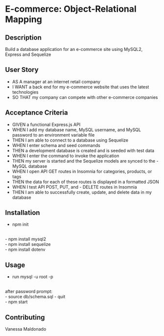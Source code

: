 # E-commerce: Object-Relational Mapping

## Description
Build a database application for an e-commerce site using MySQL2, Express and Sequelize

## User Story
- AS A manager at an internet retail company
- I WANT a back end for my e-commerce website that uses the latest technologies
- SO THAT my company can compete with other e-commerce companies

## Acceptance Criteria
- GIVEN a functional Express.js API
- WHEN I add my database name, MySQL username, and MySQL password to an environment variable file
- THEN I am able to connect to a database using Sequelize
- WHEN I enter schema and seed commands
- THEN a development database is created and is seeded with test data
- WHEN I enter the command to invoke the application
- THEN my server is started and the Sequelize models are synced to the - MySQL database
- WHEN I open API GET routes in Insomnia for categories, products, or tags
- THEN the data for each of these routes is displayed in a formatted JSON
- WHEN I test API POST, PUT, and - DELETE routes in Insomnia
- THEN I am able to successfully create, update, and delete data in my database

## Installation
- npm init
<br>
- npm install mysql2
<br>
- npm install sequelize
<br>
- npm install dotenv

## Usage 
- run mysql -u root -p
<br>
after password prompt:
<br>
- source db/schema.sql
- quit
<br>
- npm start

## Contributing
Vanessa Maldonado
